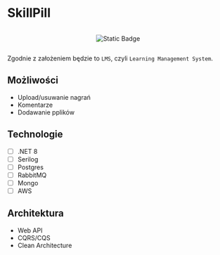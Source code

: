 # SkillPill

<div style="display: flex; flex-wrap: wrap; justify-content: center; align-items: center; text-align: center;">

  ![Static Badge](https://img.shields.io/badge/under-construction-yellow)
  
</div>

Zgodnie z założeniem będzie to `LMS`, czyli `Learning Management System`.


## Możliwości
- Upload/usuwanie nagrań
- Komentarze
- Dodawanie pplików

 
## Technologie
- [ ] .NET 8
- [ ] Serilog
- [ ] Postgres
- [ ] RabbitMQ
- [ ] Mongo
- [ ] AWS

## Architektura
- Web API
- CQRS/CQS
- Clean Architecture